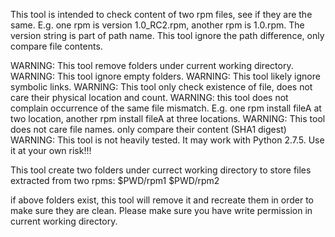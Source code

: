 This tool is intended to check content of two rpm files, see if they are the same.
E.g. one rpm is version 1.0_RC2.rpm, another rpm is 1.0.rpm. The version string is
part of path name. This tool ignore the path difference, only compare
file contents.

WARNING: This tool remove folders under current working directory.
WARNING: This tool ignore empty folders.
WARNING: This tool likely ignore symbolic links.
WARNING: This tool only check existence of file, does not care their physical location and count.
WARNING: this tool does not complain occurrence of the same file mismatch. E.g. one rpm install fileA at two location, another rpm install fileA at three locations.
WARNING: This tool does not care file names. only compare their content (SHA1 digest)
WARNING: This tool is not heavily tested. It may work with Python 2.7.5. Use it at your own risk!!!

This tool create two folders under currect working directory to store files extracted from two rpms:
$PWD/rpm1
$PWD/rpm2

if above folders exist, this tool will remove it and recreate them in order to make sure they are clean.
Please make sure you have write permission in current working directory.

